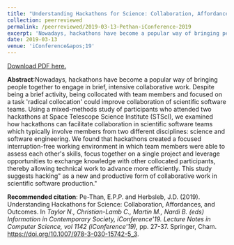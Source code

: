 ```yaml
---
title: "Understanding Hackathons for Science: Collaboration, Affordances, and Outcomes"
collection: peerreviewed
permalink: /peerreviewed/2019-03-13-Pethan-iConference-2019
excerpt: 'Nowadays, hackathons have become a popular way of bringing people together to engage in brief, intensive collaborative work. Despite being a brief activity, being collocated with team members and focused on a task &apos;radical collocation&apos; could improve collaboration of scientific software teams. Using a mixed-methods study of participants who attended two hackathons at Space Telescope Science Institute (STScI), we examined how hackathons can facilitate collaboration in scientific software teams which typically involve members from two different disciplines: science and software engineering. We found that hackathons created a focused interruption-free working environment in which team members were able to assess each other&apos;s skills, focus together on a single project and leverage opportunities to exchange knowledge with other collocated participants, thereby allowing technical work to advance more efficiently. This study suggests hacking&quot; as a new and productive form of collaborative work in scientific software production.&quot;'
date: 2019-03-13
venue: 'iConference&apos;19'
---
```

[Download PDF here.](http://eipapa.github.io/hackathon-planning-kit/files/Pethan-iConference-2019.pdf)

**Abstract**:Nowadays, hackathons have become a popular way of bringing people together to engage in brief, intensive collaborative work. Despite being a brief activity, being collocated with team members and focused on a task &apos;radical collocation&apos; could improve collaboration of scientific software teams. Using a mixed-methods study of participants who attended two hackathons at Space Telescope Science Institute (STScI), we examined how hackathons can facilitate collaboration in scientific software teams which typically involve members from two different disciplines: science and software engineering. We found that hackathons created a focused interruption-free working environment in which team members were able to assess each other&apos;s skills, focus together on a single project and leverage opportunities to exchange knowledge with other collocated participants, thereby allowing technical work to advance more efficiently. This study suggests hacking&quot; as a new and productive form of collaborative work in scientific software production.&quot;

**Recommended citation**: Pe-Than, E.P.P. and Herbsleb, J.D. (2019). Understanding Hackathons for Science: Collaboration, Affordances, and Outcomes. In<i> Taylor N., Christian-Lamb C., Martin M., Nardi B. (eds) Information in Contemporary Society, iConference'19. Lecture Notes in Computer Science, vol 1142 (iConference'19), </i>pp. 27-37. Springer, Cham. https://doi.org/10.1007/978-3-030-15742-5_3.